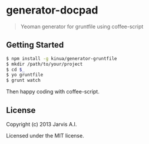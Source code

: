 # generator-docpad

> Yeoman generator for gruntfile using coffee-script

## Getting Started

```sh
$ npm install -g kinua/generator-gruntfile
$ mkdir /path/to/your/project
$ cd $_
$ yo gruntfile
$ grunt watch
```

Then happy coding with coffee-script.

## License
Copyright (c) 2013 Jarvis A.I.

Licensed under the MIT license.
